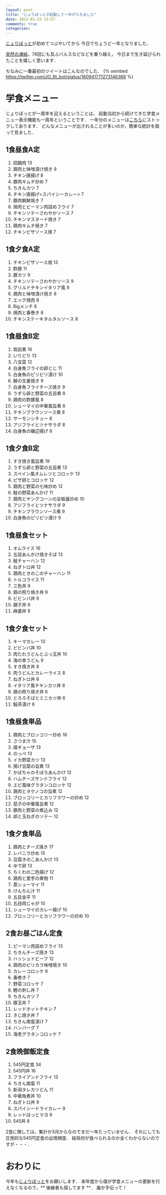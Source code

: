 ```yaml
---
layout: post
title: "じょりぼっとが起動して一年がたちました"
date: 2013-01-22 13:57
comments: true
categories: 
---
```


[じょりぼっと](https://twitter.com/JO_RI_bot)が初めてつぶやいてから
今日でちょうど一年となりました．

<!-- More -->

[突然の凍結](http://togetter.com/li/260576)，74回にも及ぶバルスなどなどを乗り越え，
今日まで生き延びられたことを嬉しく思います．

ちなみに一番最初のツイートはこんなのでした．
{% oembed https://twitter.com/JO_RI_bot/status/160941771273146368 %}


# 学食メニュー
じょりぼっとが一周年を迎えるということは，
起動当初から続けてきた学食メニュー表示機能も一周年ということです．
一年分のメニューは[こちら](https://docs.google.com/spreadsheet/ccc?key=0AmjmnXFuHdP0dDh0UHE4LU5EYXZtMzBZNUtOZnRnWmc&hl=ja#gid=0)にストックしてあります．
どんなメニューが出されることが多いのか，簡単な統計を取って見ました．

## 1食昼食A定

1. 回鍋肉 13
2. 鶏肉と味噌漬け焼き 9
3. チキン唐揚げ 8
4. 豚肉キムチ炒め 7
5. ちきんカツ 7
6. チキン唐揚げ<スパイシーカレー> 7
7. 豚肉朝鮮焼き 7
8. 焼肉とピーマン肉詰めフライ 7
9. チキンソテーさわやかソース 7
10. チキンマスタード焼き 7
11. 鶏肉キムチ焼き 7
12. チキンピザソース焼 7


## 1食夕食A定

1. チキンピザソース焼 13
2. 酢豚 11
3. 豚カツ 9
4. チキンソテーさわやかソース 9
5. グリルドチキンイタリア風 9
6. 鶏肉と味噌漬け焼き 8
7. エッグ焼肉 8
8. Bigメンチ 8
9. 焼肉と春巻き 8
10. チキンステーキタルタルソース 8


## 1食昼食B定

1. 筑前煮 16
2. いりどり 13
3. 八宝菜 12
4. 白身魚フライの卵とじ 11
5. 白身魚のピリピリ漬け 10
6. 鯖の生姜焼き 9
7. 白身魚フライチーズ焼き 9
8. うずら卵と野菜の五目煮 8
9. 鶏肉の酢豚風 8
10. シューマイの中華風旨煮 8
11. チキンブラウンソース煮 8
12. サーモンシチュー 8
13. アジフライとツナサラダ 8
14. 白身魚の磯辺揚げ 8

## 1食夕食B定

1. すき焼き風旨煮 19
2. うずら卵と野菜の五目煮 13
3. スペイン風オムレツとコロッケ 13
4. ピザ卵とコロッケ 12
5. 鶏肉と野菜の七味炒め 12
6. 鮭の野菜あんかけ 11
7. 鶏肉とヤングコーンの豆板醤炒め 10
8. アジフライとツナサラダ 9
9. チキンブラウンソース煮 9
10. 白身魚のピリピリ漬け 9


## 1食昼食セット

1. オムライス 16
2. 五目あんかけ焼きそば 13
3. 鮭チャーハン 12
4. ねぎトロ丼 12
5. 鶏肉ときのこのチャーハン 11
6. トルコライス 11
7. 三色丼 9
8. 鶏の照り焼き丼 9
9. ビビンバ丼 9
10. 親子丼 9
11. 麻婆丼 9

## 1食夕食セット

1. キーマカレー 13
2. ビビンバ丼 10
3. 肉たれうどんとぶっ玉丼 10
4. 海の幸うどん 9
5. すき焼き丼 8
6. 肉うどんとカレーライス 8
7. ねぎトロ丼 8
8. イタリア風チキンカツ丼 8
9. 鶏の照り焼き丼 6
10. とろろそばとミニカツ丼 6
11. 鮭茶漬け 6

## 1食昼食単品

1. 鶏肉とブロッコリー炒め 16
2. さつま汁 15
3. 揚ギョーザ 13
4. のっぺ 13
5. イカ野菜カツ 13
6. 揚げ豆腐の旨煮 13
7. かぼちゃのそぼろあんかけ 12
8. ハムチーズサンドフライ 12
9. エビ風味グラタンコロッケ 12
10. 鶏肉とタケノコの旨煮 12
11. ブロッコリーとカリフラワーの炒め 12
12. 茄子の中華風旨煮 12
13. 豚肉と野菜の煮込み 12
14. 卵と玉ねぎのソテー 12

## 1食夕食単品

1. 鶏肉とチーズ焼き 17
2. レバニラ炒め 15
3. 豆腐きのこあんかけ 13
4. ゆで卵 13
5. ちくわの二色揚げ 12
6. 鶏肉と里芋の煮物 11
7. 蒸シューマイ 11
8. けんちん汁 11
9. 五目金平 11
10. 五目肉じゃが 10
11. シューマイのカレー揚げ 10
12. ブロッコリーとカリフラワーの炒め 10

## 2食お昼ごはん定食

1. ピーマン肉詰めフライ 13
2. ちきんチーズ焼き 13
3. ハッシュドビーフ 12
4. 鶏肉のピリカラ味噌焼き 10
5. カレーコロッケ 8
6. 春巻き 7
7. 野菜コロッケ 7
8. 鰹の刺し丼 7
9. ちきんカツ 7
10. 豚玉丼 7
11. レッドホットチキン 7
12. きじ焼き丼 7
13. ちきん南蛮漬け 7
14. ハンバーグ 7
15. 海老グラタンコロッケ 7

## 2食晩御飯定食
1. 545円定食 34
2. 545円丼 16
3. フライアンドフライ 13
4. ちきん南蛮 11
5. 新潟タレカツどん 11
6. 中華角煮丼 10
7. ねぎトロ丼 9
8. スパイシードライカレー 9
9. レッドほっとマヨ 9
10. 545丼 8

2食に関しては，集計か3月からなのでまだ一年たっていません．
それにしても圧倒的な545円定食の出現頻度．
結局何が食べられるのか全くわからないのですが・・・．

# おわりに

今年も[じょりぼっと](https://twitter.com/JO_RI_bot)をお願いします．
来年度から僕が学食メニューの更新を行えなくなるので，** 後継者も探してます **．
誰か手伝って！
